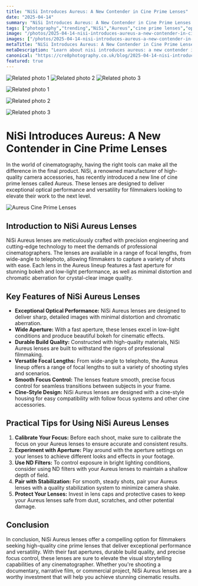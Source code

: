 ```yaml
---
title: "NiSi Introduces Aureus: A New Contender in Cine Prime Lenses"
date: "2025-04-14"
summary: "NiSi Introduces Aureus: A New Contender in Cine Prime Lenses - A trending topic in photography."
tags: ["photography","trending","NiSi","Aureus","cine prime lenses","optical performance","aperture","focal lengths","focus control","cine-style design","ND filters","stabilization"]
image: "/photos/2025-04-14-nisi-introduces-aureus-a-new-contender-in-cine-prime-lenses-1.jpg"
images: ["/photos/2025-04-14-nisi-introduces-aureus-a-new-contender-in-cine-prime-lenses-1.jpg","/photos/2025-04-14-nisi-introduces-aureus-a-new-contender-in-cine-prime-lenses-2.jpg","/photos/2025-04-14-nisi-introduces-aureus-a-new-contender-in-cine-prime-lenses-3.jpg"]
metaTitle: "NiSi Introduces Aureus: A New Contender in Cine Prime Lenses | cre8 Photography"
metaDescription: "Learn about nisi introduces aureus: a new contender in cine prime lenses in photography with practical tips and insights."
canonical: "https://cre8photography.co.uk/blog/2025-04-14-nisi-introduces-aureus-a-new-contender-in-cine-prime-lenses"
featured: true
---
```


<!-- Gallery as HTML -->

<div class="grid grid-cols-1 sm:grid-cols-2 md:grid-cols-3 gap-4">
  <img src="/photos/2025-04-14-nisi-introduces-aureus-a-new-contender-in-cine-prime-lenses-1.jpg" alt="Related photo 1" class="w-full rounded-lg" />
<img src="/photos/2025-04-14-nisi-introduces-aureus-a-new-contender-in-cine-prime-lenses-2.jpg" alt="Related photo 2" class="w-full rounded-lg" />
<img src="/photos/2025-04-14-nisi-introduces-aureus-a-new-contender-in-cine-prime-lenses-3.jpg" alt="Related photo 3" class="w-full rounded-lg" />
</div>


<!-- Gallery as Markdown -->
![Related photo 1](/photos/2025-04-14-nisi-introduces-aureus-a-new-contender-in-cine-prime-lenses-1.jpg)


![Related photo 2](/photos/2025-04-14-nisi-introduces-aureus-a-new-contender-in-cine-prime-lenses-2.jpg)


![Related photo 3](/photos/2025-04-14-nisi-introduces-aureus-a-new-contender-in-cine-prime-lenses-3.jpg)



# NiSi Introduces Aureus: A New Contender in Cine Prime Lenses

In the world of cinematography, having the right tools can make all the difference in the final product. NiSi, a renowned manufacturer of high-quality camera accessories, has recently introduced a new line of cine prime lenses called Aureus. These lenses are designed to deliver exceptional optical performance and versatility for filmmakers looking to elevate their work to the next level.

![Aureus Cine Prime Lenses](/path/to/aureus-lenses.jpg)

## Introduction to NiSi Aureus Lenses

NiSi Aureus lenses are meticulously crafted with precision engineering and cutting-edge technology to meet the demands of professional cinematographers. The lenses are available in a range of focal lengths, from wide-angle to telephoto, allowing filmmakers to capture a variety of shots with ease. Each lens in the Aureus lineup features a fast aperture for stunning bokeh and low-light performance, as well as minimal distortion and chromatic aberration for crystal-clear image quality.

## Key Features of NiSi Aureus Lenses

- **Exceptional Optical Performance:** NiSi Aureus lenses are designed to deliver sharp, detailed images with minimal distortion and chromatic aberration.
- **Wide Aperture:** With a fast aperture, these lenses excel in low-light conditions and produce beautiful bokeh for cinematic effects.
- **Durable Build Quality:** Constructed with high-quality materials, NiSi Aureus lenses are built to withstand the rigors of professional filmmaking.
- **Versatile Focal Lengths:** From wide-angle to telephoto, the Aureus lineup offers a range of focal lengths to suit a variety of shooting styles and scenarios.
- **Smooth Focus Control:** The lenses feature smooth, precise focus control for seamless transitions between subjects in your frame.
- **Cine-Style Design:** NiSi Aureus lenses are designed with a cine-style housing for easy compatibility with follow focus systems and other cine accessories.

## Practical Tips for Using NiSi Aureus Lenses

1. **Calibrate Your Focus:** Before each shoot, make sure to calibrate the focus on your Aureus lenses to ensure accurate and consistent results.
2. **Experiment with Aperture:** Play around with the aperture settings on your lenses to achieve different looks and effects in your footage.
3. **Use ND Filters:** To control exposure in bright lighting conditions, consider using ND filters with your Aureus lenses to maintain a shallow depth of field.
4. **Pair with Stabilization:** For smooth, steady shots, pair your Aureus lenses with a quality stabilization system to minimize camera shake.
5. **Protect Your Lenses:** Invest in lens caps and protective cases to keep your Aureus lenses safe from dust, scratches, and other potential damage.

## Conclusion

In conclusion, NiSi Aureus lenses offer a compelling option for filmmakers seeking high-quality cine prime lenses that deliver exceptional performance and versatility. With their fast apertures, durable build quality, and precise focus control, these lenses are sure to elevate the visual storytelling capabilities of any cinematographer. Whether you're shooting a documentary, narrative film, or commercial project, NiSi Aureus lenses are a worthy investment that will help you achieve stunning cinematic results.

